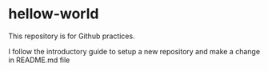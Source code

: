 # hellow-world
This repository is for Github practices.

I follow the introductory guide to setup a new repository and make a change in README.md file
